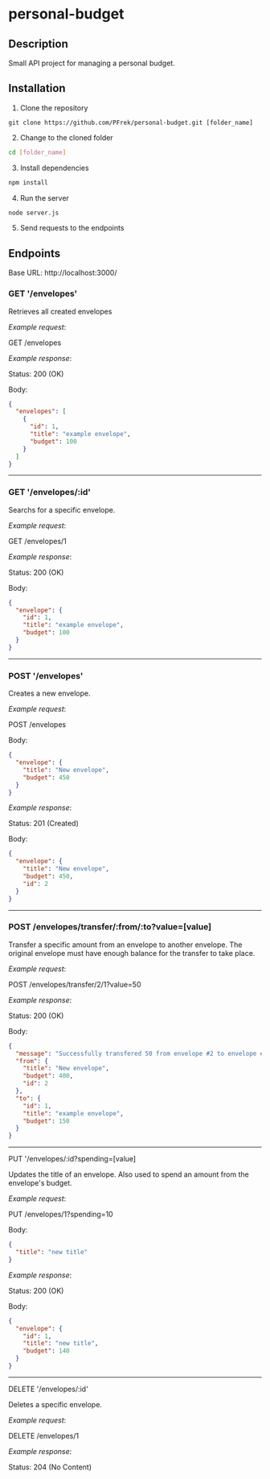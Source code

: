 # personal-budget

## Description

Small API project for managing a personal budget.

## Installation

1. Clone the repository
```
git clone https://github.com/PFrek/personal-budget.git [folder_name]
```
2. Change to the cloned folder
```bash
cd [folder_name]
```
3. Install dependencies
```bash
npm install
```
4. Run the server
```bash
node server.js
```
5. Send requests to the endpoints

## Endpoints

Base URL: http://localhost:3000/

### GET '/envelopes'

Retrieves all created envelopes

*Example request*:

GET /envelopes

*Example response*:

Status: 200 (OK)

Body:

```json
{
  "envelopes": [
    {
      "id": 1,
      "title": "example envelope",
      "budget": 100
    }
  ]
}
```
-----
### GET '/envelopes/:id'

Searchs for a specific envelope.

*Example request*:

GET /envelopes/1

*Example response*:

Status: 200 (OK)

Body:
```json
{
  "envelope": {
    "id": 1,
    "title": "example envelope",
    "budget": 100
  }
}
```
-----
### POST '/envelopes'

Creates a new envelope.

*Example request*:

POST /envelopes

Body:
```json
{
  "envelope": {
    "title": "New envelope",
    "budget": 450
  }
}
```

*Example response*:

Status: 201 (Created)

Body:
```json
{
  "envelope": {
    "title": "New envelope",
    "budget": 450,
    "id": 2
  }
}
```
-----
### POST /envelopes/transfer/:from/:to?value=[value]

Transfer a specific amount from an envelope to another envelope. The original envelope must have enough balance for the transfer to take place.

*Example request*:

POST /envelopes/transfer/2/1?value=50

*Example response*:

Status: 200 (OK)

Body:
```json
{
  "message": "Successfully transfered 50 from envelope #2 to envelope #1",
  "from": {
    "title": "New envelope",
    "budget": 400,
    "id": 2
  },
  "to": {
    "id": 1,
    "title": "example envelope",
    "budget": 150
  }
}
```
-----
PUT '/envelopes/:id?spending=[value]

Updates the title of an envelope. Also used to spend an amount from the envelope's budget.

*Example request*:

PUT /envelopes/1?spending=10

Body:
```json
{
  "title": "new title"
}
```

*Example response*:

Status: 200 (OK)

Body:
```json
{
  "envelope": {
    "id": 1,
    "title": "new title",
    "budget": 140
  }
}
```
-----
DELETE '/envelopes/:id'

Deletes a specific envelope.

*Example request*:

DELETE /envelopes/1

*Example response*:

Status: 204 (No Content)